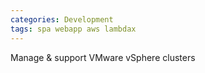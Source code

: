 ```yaml
---
categories: Development
tags: spa webapp aws lambdax
---
```



Manage & support VMware vSphere clusters



